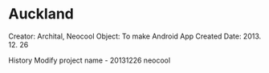 Auckland
=======
Creator: Archital, Neocool
Object: To make Android App
Created Date: 2013. 12. 26

History
Modify project name - 20131226 neocool
